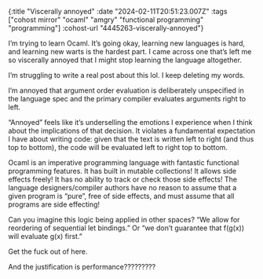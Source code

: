 {:title "Viscerally annoyed"
 :date "2024-02-11T20:51:23.007Z"
 :tags ["cohost mirror" "ocaml" "amgry" "functional programming" "programming"]
 :cohost-url "4445263-viscerally-annoyed"}

I’m trying to learn Ocaml. It’s going okay, learning new languages is hard, and learning new warts is the hardest part. I came across one that’s left me so viscerally annoyed that I might stop learning the language altogether.

I’m struggling to write a real post about this lol. I keep deleting my words.

I’m annoyed that argument order evaluation is deliberately unspecified in the language spec and the primary compiler evaluates arguments right to left.

“Annoyed” feels like it’s underselling the emotions I experience when I think about the implications of that decision. It violates a fundamental expectation I have about writing code: given that the text is written left to right (and thus top to bottom), the code will be evaluated left to right top to bottom.

Ocaml is an imperative programming language with fantastic functional programming features. It has built in mutable collections! It allows side effects freely! It has no ability to track or check those side effects! The language designers/compiler authors have no reason to assume that a given program is “pure”, free of side effects, and must assume that all programs are side effecting!

Can you imagine this logic being applied in other spaces? “We allow for reordering of sequential let bindings.” Or “we don’t guarantee that f(g(x)) will evaluate g(x) first.”

Get the fuck out of here.

And the justification is performance?????????
